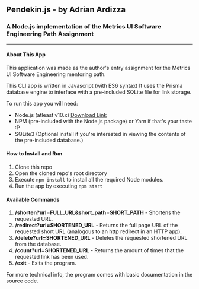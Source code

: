 ## Pendekin.js - by Adrian Ardizza
### A Node.js implementation of the Metrics UI Software Engineering Path Assignment

---

#### About This App
This application was made as the author's entry assignment for the Metrics UI Software Engineering mentoring path.

This CLI app is written in Javascript (with ES6 syntax) It uses the Prisma database engine to interface with a pre-included SQLite file for link storage. 

To run this app you will need:
* Node.js (atleast v10.x) [Download Link](https://nodejs.org/en/)
* NPM (pre-included with the Node.js package) or Yarn if that's your taste :P
* SQLite3 (Optional install if you're interested in viewing the contents of the pre-included database.)

#### How to Install and Run
1. Clone this repo
2. Open the cloned repo's root directory
3. Execute `npm install` to install all the required Node modules.
4. Run the app by executing `npm start`

#### Available Commands
1. **/shorten?url=FULL_URL&short_path=SHORT_PATH** - Shortens the requested URL.
2. **/redirect?url=SHORTENED_URL** - Returns the full page URL of the requested short URL (analogous to an http redirect in an HTTP app).
3. **/delete?url=SHORTENED_URL** - Deletes the requested shortened URL from the database.
4. **/count?url=SHORTENED_URL** - Returns the amount of times that the requested link has been used.
5. **/exit** - Exits the program.

For more technical info, the program comes with basic documentation in the source code.